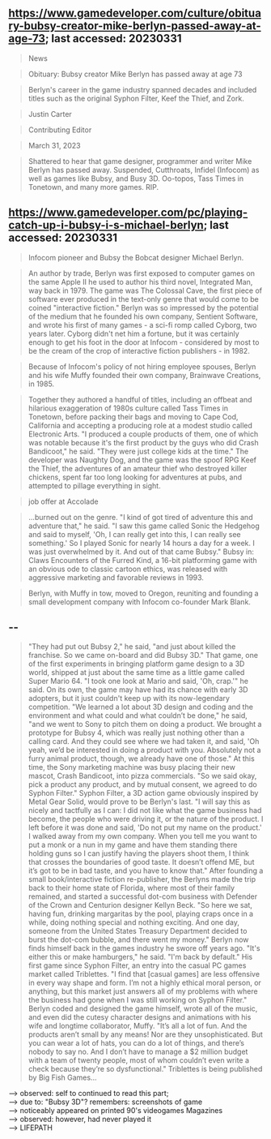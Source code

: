 ## https://www.gamedeveloper.com/culture/obituary-bubsy-creator-mike-berlyn-passed-away-at-age-73; last accessed: 20230331

> News

> Obituary: Bubsy creator Mike Berlyn has passed away at age 73

> Berlyn's career in the game industry spanned decades and included titles such as the original Syphon Filter, Keef the Thief, and Zork.

> Justin Carter

> Contributing Editor

> March 31, 2023


> Shattered to hear that game designer, programmer and writer Mike Berlyn has passed away. Suspended, Cutthroats, Infidel (Infocom) as well as games like Bubsy, and Busy 3D. Oo-topos, Tass Times in Tonetown, and many more games. RIP.

## https://www.gamedeveloper.com/pc/playing-catch-up-i-bubsy-i-s-michael-berlyn; last accessed: 20230331

> Infocom pioneer and Bubsy the Bobcat designer Michael Berlyn. 

> An author by trade, Berlyn was first exposed to computer games on the same Apple II he used to author his third novel, Integrated Man, way back in 1979. The game was The Colossal Cave, the first piece of software ever produced in the text-only genre that would come to be coined "interactive fiction." Berlyn was so impressed by the potential of the medium that he founded his own company, Sentient Software, and wrote his first of many games - a sci-fi romp called Cyborg, two years later. Cyborg didn't net him a fortune, but it was certainly enough to get his foot in the door at Infocom - considered by most to be the cream of the crop of interactive fiction publishers - in 1982. 

> Because of Infocom's policy of not hiring employee spouses, Berlyn and his wife Muffy founded their own company, Brainwave Creations, in 1985. 

> Together they authored a handful of titles, including an offbeat and hilarious exaggeration of 1980s culture called Tass Times in Tonetown, before packing their bags and moving to Cape Cod, California and accepting a producing role at a modest studio called Electronic Arts. "I produced a couple products of them, one of which was notable because it's the first product by the guys who did Crash Bandicoot," he said. "They were just college kids at the time." The developer was Naughty Dog, and the game was the spoof RPG Keef the Thief, the adventures of an amateur thief who destroyed killer chickens, spent far too long looking for adventures at pubs, and attempted to pillage everything in sight. 

> job offer at Accolade

> ...burned out on the genre. "I kind of got tired of adventure this and adventure that," he said. "I saw this game called Sonic the Hedgehog and said to myself, 'Oh, I can really get into this, I can really see something.' So I played Sonic for nearly 14 hours a day for a week. I was just overwhelmed by it. And out of that came Bubsy." Bubsy in: Claws Encounters of the Furred Kind, a 16-bit platforming game with an obvious ode to classic cartoon ethics, was released with aggressive marketing and favorable reviews in 1993.

> Berlyn, with Muffy in tow, moved to Oregon, reuniting and founding a small development company with Infocom co-founder Mark Blank. 

## --


> "They had put out Bubsy 2," he said, "and just about killed the franchise. So we came on-board and did Bubsy 3D." That game, one of the first experiments in bringing platform game design to a 3D world, shipped at just about the same time as a little game called Super Mario 64. "I took one look at Mario and said, 'Oh, crap.'" he said. On its own, the game may have had its chance with early 3D adopters, but it just couldn't keep up with its now-legendary competition. "We learned a lot about 3D design and coding and the environment and what could and what couldn’t be done," he said, "and we went to Sony to pitch them on doing a product. We brought a prototype for Bubsy 4, which was really just nothing other than a calling card. And they could see where we had taken it, and said, 'Oh yeah, we’d be interested in doing a product with you. Absolutely not a furry animal product, though, we already have one of those." At this time, the Sony marketing machine was busy placing their new mascot, Crash Bandicoot, into pizza commercials. "So we said okay, pick a product any product, and by mutual consent, we agreed to do Syphon Filter." Syphon Filter, a 3D action game obviously inspired by Metal Gear Solid, would prove to be Berlyn's last. "I will say this as nicely and tactfully as I can: I did not like what the game business had become, the people who were driving it, or the nature of the product. I left before it was done and said, 'Do not put my name on the product.' I walked away from my own company. When you tell me you want to put a monk or a nun in my game and have them standing there holding guns so I can justify having the players shoot them, I think that crosses the boundaries of good taste. It doesn’t offend ME, but it’s got to be in bad taste, and you have to know that." After founding a small book/interactive fiction re-publisher, the Berlyns made the trip back to their home state of Florida, where most of their family remained, and started a successful dot-com business with Defender of the Crown and Centurion designer Kellyn Beck. "So here we sat, having fun, drinking margaritas by the pool, playing craps once in a while, doing nothing special and nothing exciting. And one day, someone from the United States Treasury Department decided to burst the dot-com bubble, and there went my money." Berlyn now finds himself back in the games industry he swore off years ago. "It's either this or make hamburgers," he said. "I'm back by default." His first game since Syphon Filter, an entry into the casual PC games market called Triblettes. "I find that [casual games] are less offensive in every way shape and form. I’m not a highly ethical moral person, or anything, but this market just answers all of my problems with where the business had gone when I was still working on Syphon Filter." Berlyn coded and designed the game himself, wrote all of the music, and even did the cutesy character designs and animations with his wife and longtime collaborator, Muffy. "It’s all a lot of fun. And the products aren’t small by any means! Nor are they unsophisticated. But you can wear a lot of hats, you can do a lot of things, and there’s nobody to say no. And I don’t have to manage a $2 million budget with a team of twenty people, most of whom couldn’t even write a check because they’re so dysfunctional." Triblettes is being published by Big Fish Games...

--> observed: self to continued to read this part; <br/>
--> due to: "Bubsy 3D"? remembers: screenshots of game<br/> 
--> noticeably appeared on printed 90's videogames Magazines<br/>
--> observed: however, had never played it<br/>
--> LIFEPATH
